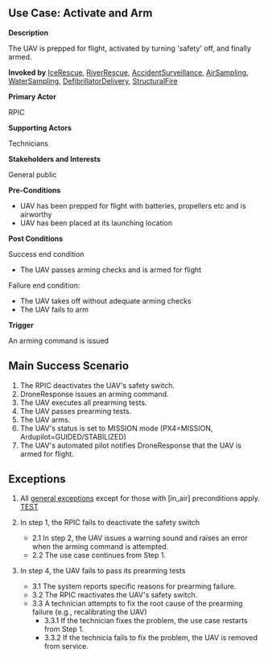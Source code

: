 ## Use Case: Activate and Arm

**Description**

The UAV is prepped for flight, activated by turning 'safety' off, and finally armed.

**Invoked by**
[IceRescue](../main/IceRescue.md), [RiverRescue](../main/RiverRescue.md), [AccidentSurveillance](../main/AccidentSurveillance.md), [AirSampling](../main/AirSampling.md), [WaterSampling](../main/WaterSampling.md), [DefibrillatorDelivery](../main/DefibrillatorDelivery.md), [StructuralFire](../main/StructuralFire.md)

**Primary Actor**

RPIC

**Supporting Actors**

Technicians

**Stakeholders and Interests**

General public

**Pre-Conditions**

- UAV has been prepped for flight with batteries, propellers etc and is airworthy
- UAV has been placed at its launching location

**Post Conditions**

Success end condition

- The UAV passes arming checks and is armed for flight

Failure end condition:
- The UAV takes off without adequate arming checks
- The UAV fails to arm

**Trigger**

An arming command is issued

## Main Success Scenario

1. The RPIC deactivates the UAV's safety switch.
2. DroneResponse issues an arming command.
3. The UAV executes all prearming tests.
4. The UAV passes prearming tests.
5. The UAV arms.
6. The UAV's status is set to MISSION mode (PX4=MISSION, Ardupilot=GUIDED/STABILIZED)
7. The UAV's automated pilot notifies DroneResponse that the UAV is armed for flight.

## Exceptions

1. All [general exceptions](../general_exceptions) except for those with [in_air] preconditions apply. [TEST](../../README.md)

2. In step 1, the RPIC fails to deactivate the safety switch
   * 2.1 In step 2, the UAV issues a warning sound and raises an error when the arming command is attempted.
   * 2.2 The use case continues from Step 1.
   
3. In step 4, the UAV fails to pass its prearming tests
   * 3.1 The system reports specific reasons for prearming failure.
   * 3.2 The RPIC reactivates the UAV's safety switch.
   * 3.3 A technician attempts to fix the root cause of the prearming failure (e.g., recalibrating the UAV)
      * 3.3.1 If the technician fixes the problem, the use case restarts from Step 1.
      * 3.3.2 If the technicia fails to fix the problem, the UAV is removed from service.







